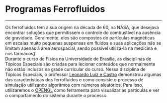 # Programas Ferrofluidos
---
Os ferrofluidos tem a sua origem na década de 60, na NASA, que desejava encontrar soluções que permitissem o controle do combustível na ausência de gravidade. Geralmente, eles são compostos de partículas magnéticas em escalas muito pequenas suspensas em fluidos e suas aplicações não se limitam apenas à área aerospacial, sendo possível utilizá-la na medicina e nos fármacos[1](https://www.ifi.unicamp.br/~lunazzi/F530_F590_F690_F809_F895/F809/F609_2010_sem2/RebeccaS-Happ_RF2.pdf).  
Durante o curso de Física na Universidade de Brasília, as disciplinas de Tópicos Especiais são criadas para lecionar conteúdos que normalmente não estão inclusos na grade curricular do curso. Nessa disciplina de Tópicos Especiais, o professor [Leonardo Luiz e Castro](http://lattes.cnpq.br/9797910208314248) demonstrou algumas das características dos ferrofluidos e como consiste o processo de simulação utilizando algoritmos com números aleatórios. Para isso, utilizaremos o [OPENGL](https://www.opengl.org/) como ferramenta para visualizar as partículas e ver o comportamento do sistema durante o processo.
